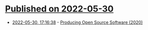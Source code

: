 # [Published on 2022-05-30](index.md)

* [2022-05-30, 17:16:38](https://news.ycombinator.com/item?id=31561197) - [Producing Open Source Software (2020)](https://producingoss.com/)
